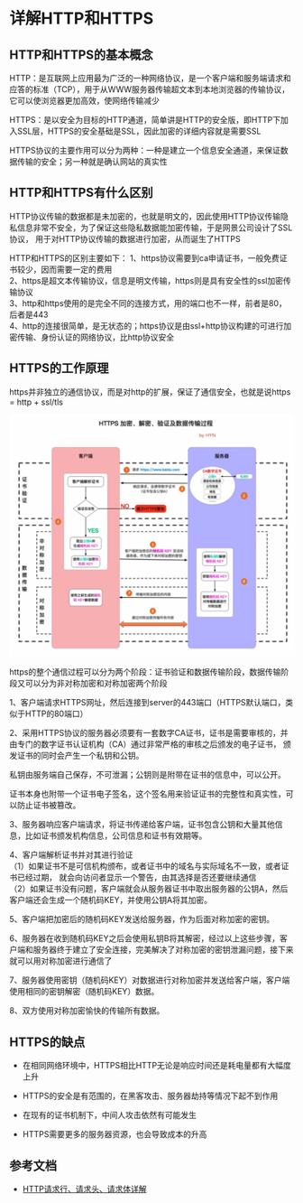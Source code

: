# 详解HTTP和HTTPS
## HTTP和HTTPS的基本概念
HTTP：是互联网上应用最为广泛的一种网络协议，是一个客户端和服务端请求和应答的标准（TCP），用于从WWW服务器传输超文本到本地浏览器的传输协议，
它可以使浏览器更加高效，使网络传输减少

HTTPS：是以安全为目标的HTTP通道，简单讲是HTTP的安全版，即HTTP下加入SSL层，HTTPS的安全基础是SSL，因此加密的详细内容就是需要SSL

HTTPS协议的主要作用可以分为两种：一种是建立一个信息安全通道，来保证数据传输的安全；另一种就是确认网站的真实性

## HTTP和HTTPS有什么区别
HTTP协议传输的数据都是未加密的，也就是明文的，因此使用HTTP协议传输隐私信息非常不安全，为了保证这些隐私数据能加密传输，于是网景公司设计了SSL协议，
用于对HTTP协议传输的数据进行加密，从而诞生了HTTPS

HTTP和HTTPS的区别主要如下：
1、https协议需要到ca申请证书，一般免费证书较少，因而需要一定的费用<br>
2、https是超文本传输协议，信息是明文传输，https则是具有安全性的ssl加密传输协议<br>
3、http和https使用的是完全不同的连接方式，用的端口也不一样，前者是80，后者是443<br>
4、http的连接很简单，是无状态的；https协议是由ssl+http协议构建的可进行加密传输、身份认证的网络协议，比http协议安全

## HTTPS的工作原理

https并非独立的通信协议，而是对http的扩展，保证了通信安全，也就是说https = http + ssl/tls

![mahua](img/https.png)

https的整个通信过程可以分为两个阶段：证书验证和数据传输阶段，数据传输阶段又可以分为非对称加密和对称加密两个阶段

1、客户端请求HTTPS网址，然后连接到server的443端口（HTTPS默认端口，类似于HTTP的80端口）

2、采用HTTPS协议的服务器必须要有一套数字CA证书，证书是需要审核的，并由专门的数字证书认证机构（CA）通过非常严格的审核之后颁发的电子证书，
颁发证书的同时会产生一个私钥和公钥。

私钥由服务端自己保存，不可泄漏；公钥则是附带在证书的信息中，可以公开。

证书本身也附带一个证书电子签名，这个签名用来验证证书的完整性和真实性，可以防止证书被篡改。

3、服务器响应客户端请求，将证书传递给客户端，证书包含公钥和大量其他信息，比如证书颁发机构信息，公司信息和证书有效期等。

4、客户端解析证书并对其进行验证<br>
（1）如果证书不是可信机构颁布，或者证书中的域名与实际域名不一致，或者证书已经过期，
就会向访问者显示一个警告，由其选择是否还要继续通信<br>
（2）如果证书没有问题，客户端就会从服务器证书中取出服务器的公钥A，然后客户端还会生成一个随机码KEY，并使用公钥A将其加密。

5、客户端把加密后的随机码KEY发送给服务器，作为后面对称加密的密钥。

6、服务器在收到随机码KEY之后会使用私钥B将其解密，经过以上这些步骤，客户端和服务器终于建立了安全连接，完美解决了对称加密的密钥泄漏问题，接下来就可以用对称加密进行通信了

7、服务器使用密钥（随机码KEY）对数据进行对称加密并发送给客户端，客户端使用相同的密钥解密（随机码KEY）数据。

8、双方使用对称加密愉快的传输所有数据。

## HTTPS的缺点
* 在相同网络环境中，HTTPS相比HTTP无论是响应时间还是耗电量都有大幅度上升

* HTTPS的安全是有范围的，在黑客攻击、服务器劫持等情况下起不到作用

* 在现有的证书机制下，中间人攻击依然有可能发生

* HTTPS需要更多的服务器资源，也会导致成本的升高

## 参考文档
* [HTTP请求行、请求头、请求体详解](https://www.jianshu.com/p/eb3e5ec98a66)








